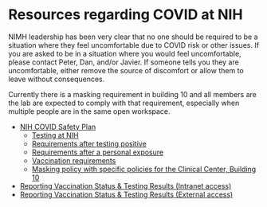# Resources regarding COVID at NIH

NIMH leadership has been very clear that no one should be required to be a situation where they feel uncomfortable due to COVID risk or other issues. If you are asked to be in a situation where you would feel uncomfortable, please contact Peter, Dan, and/or Javier. If someone tells you they are uncomfortable, either remove the source of discomfort or allow them to leave without consequences.

Currently there is a masking requirement in building 10 and all members are the lab are expected to comply with that requirement, especially when multiple people are in the same open workspace.

- [NIH COVID Safety Plan](https://ors.od.nih.gov/sr/dohs/safety/NIH-covid-19-safety-plan/Pages/default.aspx)
  - [Testing at NIH](https://ors.od.nih.gov/sr/dohs/safety/NIH-covid-19-safety-plan/COVID-assessment-testing/Pages/covid-19-testing.aspx)
  - [Requirements after testing positive](https://ors.od.nih.gov/sr/dohs/safety/NIH-covid-19-safety-plan/COVID-assessment-testing/Pages/test-positive.aspx)
  - [Requirements after a personal exposure](https://ors.od.nih.gov/sr/dohs/safety/NIH-covid-19-safety-plan/COVID-assessment-testing/Pages/persons-after-exposure.aspx)
  - [Vaccination requirements](https://ors.od.nih.gov/sr/dohs/safety/NIH-covid-19-safety-plan/vaccine-requirements/Pages/vaccination-requirements.aspx)
  - [Masking policy with specific policies for the Clinical Center, Building 10](https://ors.od.nih.gov/sr/dohs/safety/NIH-covid-19-safety-plan/personal-safety-guidance/Pages/facial-coverings.aspx)
- [Reporting Vaccination Status & Testing Results (Intranet access)](https://covid-rcms.ors.od.nih.gov/app/home)
- [Reporting Vaccination Status & Testing Results (External access)](https://redcapsurvey.niddk.nih.gov/surveys/?s=EMYRTEFRKM)
